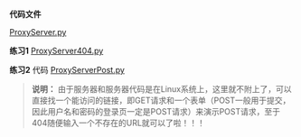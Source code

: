 **代码文件**

[ProxyServer.py](./ProxyServer.py)

**练习1**
[ProxyServer404.py](./ProxyServer404.py)

**练习2**
代码
[ProxyServerPost.py](./ProxyServerPost.py)



> **说明：**
> 由于服务器和服务器代码是在Linux系统上，这里就不附上了，可以直接找一个能访问的链接，即GET请求和一个表单（POST一般用于提交，因此用户名和密码的登录页一定是POST请求）来演示POST请求，至于404随便输入一个不存在的URL就可以了啦！！！